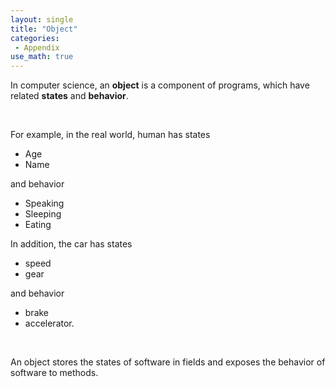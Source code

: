 ```yaml
---
layout: single
title: "Object"
categories:
 - Appendix
use_math: true
---
```

In computer science, an **object** is a component of programs, which have related **states** and **behavior**.

<br/>

For example, in the real world, human has states
- Age
- Name

and behavior
- Speaking
- Sleeping
- Eating

In addition, the car has states
- speed
- gear

and behavior
- brake
- accelerator.

<br/>

An object stores the states of software in fields and exposes the behavior of software to methods.
